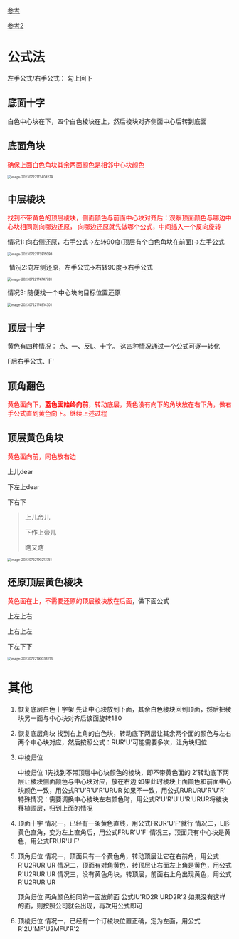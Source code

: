 [参考](https://mbd.baidu.com/newspage/data/dtlandingsuper?nid=dt_4638878127162591992)

[参考2](http://www.rubik.com.cn/beginner.htm)

# 公式法

左手公式/右手公式： 勾上回下

## 底面十字

白色中心块在下，四个白色棱块在上，然后棱块对齐侧面中心后转到底面

## 底面角块

<font color=red>确保上面白色角块其余两面颜色是相邻中心块颜色</font>

<img src="https://piggo-picture.oss-cn-hangzhou.aliyuncs.com/image-20230722173408279.png" alt="image-20230722173408279" style="zoom:50%;" />

## 中层棱块

<font  color=red>找到不带黄色的顶层棱块，侧面颜色与前面中心块对齐后：观察顶面颜色与哪边中心块相同则向哪边还原， 向哪边还原就先做哪个公式，中间插入一个反向旋转</font>

情况1: 向右侧还原，右手公式->左转90度(顶层有个白色角块在前面)->左手公式

<img src="https://piggo-picture.oss-cn-hangzhou.aliyuncs.com/image-20230722173915093.png" alt="image-20230722173915093" style="zoom:50%;" />

​	情况2:向左侧还原，左手公式->右转90度->右手公式

<img src="https://piggo-picture.oss-cn-hangzhou.aliyuncs.com/image-20230722174747781.png" alt="image-20230722174747781" style="zoom:50%;" />

情况3: 随便找一个中心块向目标位置还原

<img src="https://piggo-picture.oss-cn-hangzhou.aliyuncs.com/image-20230722174814301.png" alt="image-20230722174814301" style="zoom:50%;" />

## 顶层十字

黄色有四种情况： 点、一、反L、十字。 这四种情况通过一个公式可逐一转化

F后右手公式、F'

## 顶角翻色

<font color=red>黄色面向下，**蓝色面始终向前**，转动底层，黄色没有向下的角块放在右下角，做右手公式直到黄色向下。继续上述过程</font>

## 顶层黄色角块

<font color=red>黄色面向前，同色放右边</font>

上儿dear

下左上dear   

下右下

> 上儿帝儿
>
> 下作上帝儿
>
> 瞎又瞎



<img src="https://piggo-picture.oss-cn-hangzhou.aliyuncs.com/image-20230722190213751.png" alt="image-20230722190213751" style="zoom:50%;" />

## 还原顶层黄色棱块

<font color=red>黄色面在上，不需要还原的顶层棱块放在后面</font>，做下面公式

上左上右

上右上左

下左下下

<img src="https://piggo-picture.oss-cn-hangzhou.aliyuncs.com/image-20230722190033213.png" alt="image-20230722190033213" style="zoom:50%;" />

# 其他

1. 恢复底层白色十字架
   先让中心块放到下面，其余白色棱块回到顶面，然后把棱块另一面与中心块对齐后该面旋转180


2. 恢复底层角块
   找到右上角的白色块，转动底下两层让其余两个面的颜色与左右两个中心块对应，然后按照公式：RUR'U'可能需要多次，让角块归位

3. 中棱归位

   中棱归位
   1先找到不带顶层中心块颜色的棱块，即不带黄色面的
   2'转动底下两层让棱块侧面颜色与中心块对应，放在右边
   如果此时棱块上面颜色和前面中心块颜色一致，用公式R'U'R'U'R'URUR
   如果不一致，用公式RURURU'R'U'R'
   特殊情况：需要调换中心棱块左右颜色时，用公式R'U'R'U'U'R'URUR将棱块移植顶层，归到上面的情况

4. 顶面十字
   情况一，已经有一条黄色直线，用公式FRUR'U'F'就行
   情况二，L形黄色直角，变为左上直角后，用公式FRUR'U'F'
   情况三，顶面只有中心块是黄色，用公式FRUR'U'F'

5. 顶角归位
   情况一，顶面只有一个黄色角，转动顶层让它在右前角，用公式R'U2RUR'UR
   情况二，顶面有对角黄色，转顶层让右面左上角是黄色，用公式R'U2RUR'UR
   情况三，没有黄色角块，转顶层，前面右上角出现黄色，用公式R'U2RUR'UR

   顶角归位
   两角颜色相同的一面放前面
   公式IU'RD2R'URD2R'2
   如果没有这样的面，则按照公司就会出现，再次用公式即可

6. 顶棱归位
   情况一，已经有一个订棱块位置正确，定为左面，用公式R'2U'MF'U2MFU'R'2